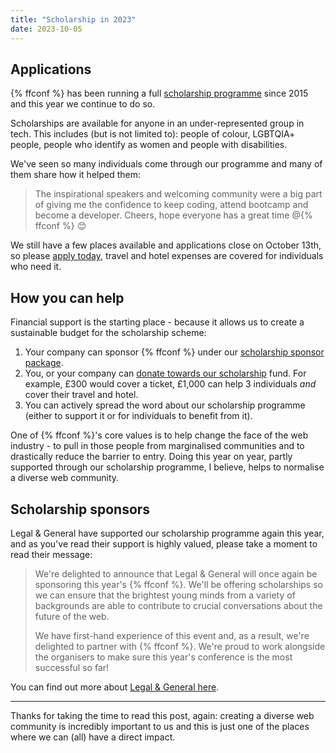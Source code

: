 ```yaml
---
title: "Scholarship in 2023"
date: 2023-10-05
---
```


## Applications

{% ffconf %} has been running a full [scholarship programme](https://ffconf.org/scholarship/) since 2015 and this year we continue to do so.

Scholarships are available for anyone in an under-represented group in tech. This includes (but is not limited to): people of colour, LGBTQIA+ people, people who identify as women and people with disabilities.

We've seen so many individuals come through our programme and many of them share how it helped them:

> The inspirational speakers and welcoming community were a big part of giving me the confidence to keep coding, attend bootcamp and become a developer. Cheers, hope everyone has a great time @{% ffconf %} 😊

We still have a few places available and applications close on October 13th, so please [apply today](https://ffconf.org/scholarship/), travel and hotel expenses are covered for individuals who need it.

## How you can help

Financial support is the starting place - because it allows us to create a sustainable budget for the scholarship scheme:

1. Your company can sponsor {% ffconf %} under our [scholarship sponsor package](mailto:events@leftlogic.com?subject=Request%20for%20sponsor%20pack%20%5B2023%5D).
2. You, or your company can [donate towards our scholarship](https://ffconf.org/tickets) fund. For example, £300 would cover a ticket, £1,000 can help 3 individuals *and* cover their travel and hotel.
3. You can actively spread the word about our scholarship programme (either to support it or for individuals to benefit from it).

One of {% ffconf %}'s core values is to help change the face of the web industry - to pull in those people from marginalised communities and to drastically reduce the barrier to entry. Doing this year on year, partly supported through our scholarship programme, I believe, helps to normalise a diverse web community.

## Scholarship sponsors

Legal & General have supported our scholarship programme again this year, and as you've read their support is highly valued, please take a moment to read their message:

> We're delighted to announce that Legal & General will once again be sponsoring this year's {% ffconf %}. We'll be offering scholarships so we can ensure that the brightest young minds from a variety of backgrounds are able to contribute to crucial conversations about the future of the web.
>
> We have first-hand experience of this event and, as a result, we're delighted to partner with {% ffconf %}. We're proud to work alongside the organisers to make sure this year's conference is the most successful so far!

You can find out more about [Legal & General here](https://www.legalandgeneral.com/careers/legal-and-general-life/).

---

Thanks for taking the time to read this post, again: creating a diverse web community is incredibly important to us and this is just one of the places where we can (all) have a direct impact.
